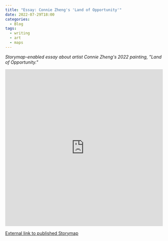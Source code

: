 ```yaml
---
title: "Essay: Connie Zheng's 'Land of Opportunity'"
date: 2022-07-29T18:00
categories:
  - Blog
tags:
  - writing
  - art
  - maps
---
```


*Storymap-enabled essay about artist Connie Zheng's 2022 painting, "Land of Opportunity."*

<iframe src="https://storymaps.arcgis.com/stories/eb7f18ec63aa412ead83e31eba6ea160?header" width="100%" height="500px" frameborder="0" allowfullscreen allow="geolocation">
  
</iframe>

[External link to published Storymap](https://arcg.is/0yLia8)
